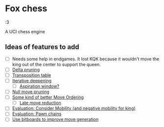 # Fox chess
:3

A UCI chess engine

## Ideas of features to add
- [ ] Needs some help in endgames. It lost KQK because it wouldn't move the king out of the center to support the queen.
- [ ] [Delta pruning](https://www.chessprogramming.org/Delta_Pruning)
- [ ] [Transposition table](https://www.chessprogramming.org/Transposition_Table)
- [ ] [Iterative deepening](https://www.chessprogramming.org/Iterative_Deepening)
  - [ ] [Aspiration window?](https://www.chessprogramming.org/Aspiration_Windows)
- [ ] [Null move pruning](https://www.chessprogramming.org/Null_Move_Pruning)
- [ ] [Some kind of better Move Ordering](https://www.chessprogramming.org/Move_Ordering)
  - [ ] [Late move reduction](https://www.chessprogramming.org/Late_Move_Reductions)
- [ ] [Evaluation: Consider Mobility (and negative mobility for king)](https://www.chessprogramming.org/Mobility)
- [ ] [Evaluation: Pawn chains](https://www.chessprogramming.org/Connected_Pawns)
- [ ] [Use bitboards to improve move generation](https://www.chessprogramming.org/Bitboards)
